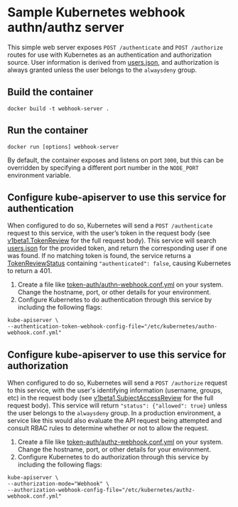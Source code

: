 # Sample Kubernetes webhook authn/authz server

This simple web server exposes `POST /authenticate` and `POST /authorize` routes for use with Kubernetes as an authentication and authorization source. User information is derived from [users.json](users.json), and authorization is always granted unless the user belongs to the `alwaysdeny` group.

## Build the container

```
docker build -t webhook-server .
```

## Run the container

```
docker run [options] webhook-server
```

By default, the container exposes and listens on port `3000`, but this can be overridden by specifying a different port number in the `NODE_PORT` environment variable.

## Configure kube-apiserver to use this service for authentication

When configured to do so, Kubernetes will send a `POST /authenticate` request to this service, with the user’s token in the request body (see [v1beta1.TokenReview](https://kubernetes.io/docs/api-reference/authentication.k8s.io/v1beta1/definitions/#_v1beta1_tokenreview) for the full request body). This service will search [users.json](users.json) for the provided token, and return the corresponding user if one was found. If no matching token is found, the service returns a [TokenReviewStatus](https://kubernetes.io/docs/api-reference/authentication.k8s.io/v1beta1/definitions/#_v1beta1_tokenreviewstatus) containing `"authenticated": false`, causing Kubernetes to return a 401.

1. Create a file like [token-auth/authn-webhook.conf.yml](../token-auth/authn-webhook.conf.yml) on your system. Change the hostname, port, or other details for your environment.
1. Configure Kubernetes to do authentication through this service by including the following flags:

  ```
  kube-apiserver \
  --authentication-token-webhook-config-file="/etc/kubernetes/authn-webhook.conf.yml"
  ```

## Configure kube-apiserver to use this service for authorization

When configured to do so, Kubernetes will send a `POST /authorize` request to this service, with the user's identifying information (username, groups, etc) in the request body (see [v1beta1.SubjectAccessReview](https://kubernetes.io/docs/api-reference/authorization.k8s.io/v1beta1/definitions/#_v1beta1_subjectaccessreview) for the full request body). This service will return `"status": {"allowed": true}` unless the user belongs to the `alwaysdeny` group. In a production environment, a service like this would also evaluate the API request being attempted and consult RBAC rules to determine whether or not to allow the request.

1. Create a file like [token-auth/authz-webhook.conf.yml](../token-auth/authz-webhook.conf.yml) on your system. Change the hostname, port, or other details for your environment.
1. Configure Kubernetes to do authorization through this service by including the following flags:

  ```
  kube-apiserver \
  --authorization-mode="Webhook" \
  --authorization-webhook-config-file="/etc/kubernetes/authz-webhook.conf.yml"
  ```
